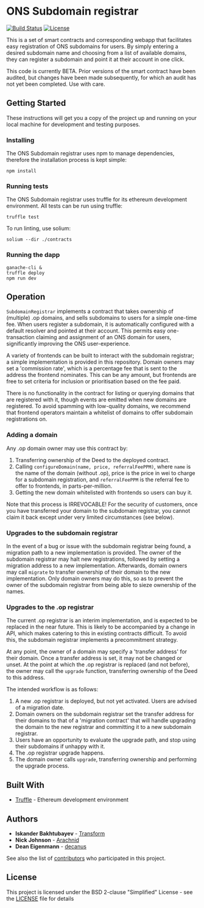 # ONS Subdomain registrar

[![Build Status](https://travis-ci.org/optimismname/subdomain-registrar.svg?branch=master)](https://travis-ci.org/optimismname/subdomain-registrar) [![License](https://img.shields.io/badge/License-BSD--2--Clause-blue.svg)](LICENSE)

This is a set of smart contracts and corresponding webapp that facilitates easy registration of ONS subdomains for users. By simply entering a desired subdomain name and choosing from a list of available domains, they can register a subdomain and point it at their account in one click.

This code is currently BETA. Prior versions of the smart contract have been audited, but changes have been made subsequently, for which an audit has not yet been completed. Use with care.

## Getting Started

These instructions will get you a copy of the project up and running on your local machine for development and testing purposes.

### Installing

The ONS Subdomain registrar uses npm to manage dependencies, therefore the installation process is kept simple:

```
npm install
```

### Running tests

The ONS Subdomain registrar uses truffle for its ethereum development environment. All tests can be run using truffle:

```
truffle test
```

To run linting, use solium:

```
solium --dir ./contracts
```

### Running the dapp

```
ganache-cli &
truffle deploy
npm run dev
```

## Operation

`SubdomainRegistrar` implements a contract that takes ownership of (multiple) .op domains, and sells subdomains to users for a simple one-time fee. When users register a subdomain, it is automatically configured with a default resolver and pointed at their account. This permits easy one-transaction claiming and assignment of an ONS domain for users, significantly improving the ONS user-experience.

A variety of frontends can be built to interact with the subdomain registrar; a simple implementation is provided in this repository. Domain owners may set a 'commission rate', which is a percentage fee that is sent to the address the frontend nominates. This can be any amount, but frontends are free to set criteria for inclusion or prioritisation based on the fee paid.

There is no functionality in the contract for listing or querying domains that are registered with it, though events are emitted when new domains are registered. To avoid spamming with low-quality domains, we recommend that frontend operators maintain a whitelist of domains to offer subdomain registrations on.

### Adding a domain

Any .op domain owner may use this contract by:

 1. Transferring ownership of the Deed to the deployed contract.
 2. Calling `configureDomain(name, price, referralFeePPM)`, where `name` is the name of the domain (without .op), price is the price in wei to charge for a subdomain registration, and `referralFeePPM` is the referral fee to offer to frontends, in parts-per-million.
 3. Getting the new domain whitelisted with frontends so users can buy it.

Note that this process is IRREVOCABLE! For the security of customers, once you have transferred your domain to the subdomain registrar, you cannot claim it back except under very limited circumstances (see below).

### Upgrades to the subdomain registrar

In the event of a bug or issue with the subdomain registrar being found, a migration path to a new implementation is provided. The owner of the subdomain registrar may halt new registrations, followed by setting a migration address to a new implementation. Afterwards, domain owners may call `migrate` to transfer ownership of their domain to the new implementation. Only domain owners may do this, so as to prevent the owner of the subdomain registrar from being able to sieze ownership of the names.

### Upgrades to the .op registrar

The current .op registrar is an interim implementation, and is expected to be replaced in the near future. This is likely to be accompanied by a change in API, which makes catering to this in existing contracts difficult. To avoid this, the subdomain registrar implements a precommitment strategy.

At any point, the owner of a domain may specify a 'transfer address' for their domain. Once a transfer address is set, it may not be changed or unset. At the point at which the .op registrar is replaced (and not before), the owner may call the `upgrade` function, transferring ownership of the Deed to this address.

The intended workflow is as follows:

 1. A new .op registrar is deployed, but not yet activated. Users are advised of a migration date.
 2. Domain owners on the subdomain registrar set the transfer address for their domains to that of a 'migration contract' that will handle upgrading the domain to the new registrar and committing it to a new subdomain registrar.
 3. Users have an opportunity to evaluate the upgrade path, and stop using their subdomains if unhappy with it.
 3. The .op registrar upgrade happens.
 4. The domain owner calls `upgrade`, transferring ownership and performing the upgrade process.

## Built With
* [Truffle](https://github.com/trufflesuite/truffle) - Ethereum development environment


## Authors

* **Iskander Bakhtubayev** - [Transform](https://github.com/0xPhoenix)
* **Nick Johnson** - [Arachnid](https://github.com/Arachnid)
* **Dean Eigenmann** - [decanus](https://github.com/decanus)

See also the list of [contributors](https://github.com/optimismname/subdomain-registrar/contributors) who participated in this project.

## License

This project is licensed under the BSD 2-clause "Simplified" License - see the [LICENSE](LICENSE) file for details
